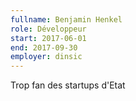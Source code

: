 ```yaml
---
fullname: Benjamin Henkel
role: Développeur
start: 2017-06-01
end: 2017-09-30
employer: dinsic
---
```

Trop fan des startups d'Etat
